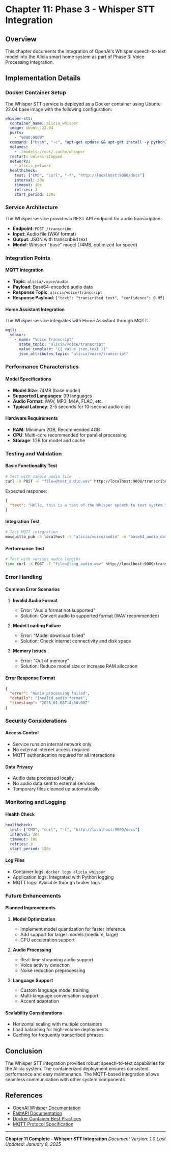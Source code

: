 # Chapter 11: Phase 3 - Whisper STT Integration

## Overview

This chapter documents the integration of OpenAI's Whisper speech-to-text model into the Alicia smart home system as part of Phase 3: Voice Processing Integration.

## Implementation Details

### Docker Container Setup

The Whisper STT service is deployed as a Docker container using Ubuntu 22.04 base image with the following configuration:

```yaml
whisper-stt:
  container_name: alicia_whisper
  image: ubuntu:22.04
  ports:
    - "9000:9000"
  command: ["bash", "-c", "apt-get update && apt-get install -y python3 python3-pip ffmpeg && pip3 install openai-whisper fastapi uvicorn && python3 -c 'from fastapi import FastAPI, UploadFile; import whisper, uvicorn; app = FastAPI(); model = whisper.load_model(\"base\"); @app.post(\"/transcribe\"); async def transcribe_audio(file: UploadFile): audio_data = await file.read(); open(\"/tmp/audio.wav\", \"wb\").write(audio_data); result = model.transcribe(\"/tmp/audio.wav\"); return {\"text\": result[\"text\"]}; uvicorn.run(app, host=\"0.0.0.0\", port=9000)'"]
  volumes:
    - ./models:/root/.cache/whisper
  restart: unless-stopped
  networks:
    - alicia_network
  healthcheck:
    test: ["CMD", "curl", "-f", "http://localhost:9000/docs"]
    interval: 30s
    timeout: 10s
    retries: 3
    start_period: 120s
```

### Service Architecture

The Whisper service provides a REST API endpoint for audio transcription:

- **Endpoint**: `POST /transcribe`
- **Input**: Audio file (WAV format)
- **Output**: JSON with transcribed text
- **Model**: Whisper "base" model (74MB, optimized for speed)

### Integration Points

#### MQTT Integration
- **Topic**: `alicia/voice/audio`
- **Payload**: Base64-encoded audio data
- **Response Topic**: `alicia/voice/transcript`
- **Response Payload**: `{"text": "transcribed text", "confidence": 0.95}`

#### Home Assistant Integration
The Whisper service integrates with Home Assistant through MQTT:

```yaml
mqtt:
  sensor:
    - name: "Voice Transcript"
      state_topic: "alicia/voice/transcript"
      value_template: "{{ value_json.text }}"
      json_attributes_topic: "alicia/voice/transcript"
```

### Performance Characteristics

#### Model Specifications
- **Model Size**: 74MB (base model)
- **Supported Languages**: 99 languages
- **Audio Format**: WAV, MP3, M4A, FLAC, etc.
- **Typical Latency**: 2-5 seconds for 10-second audio clips

#### Hardware Requirements
- **RAM**: Minimum 2GB, Recommended 4GB
- **CPU**: Multi-core recommended for parallel processing
- **Storage**: 1GB for model and cache

### Testing and Validation

#### Basic Functionality Test
```bash
# Test with sample audio file
curl -X POST -F "file=@test_audio.wav" http://localhost:9000/transcribe
```

Expected response:
```json
{
  "text": "Hello, this is a test of the Whisper speech to text system."
}
```

#### Integration Test
```bash
# Test MQTT integration
mosquitto_pub -h localhost -t "alicia/voice/audio" -m "base64_audio_data" -u voice_assistant -P alicia_ha_mqtt_2024
```

#### Performance Test
```bash
# Test with various audio lengths
time curl -X POST -F "file=@long_audio.wav" http://localhost:9000/transcribe
```

### Error Handling

#### Common Error Scenarios
1. **Invalid Audio Format**
   - Error: "Audio format not supported"
   - Solution: Convert audio to supported format (WAV recommended)

2. **Model Loading Failure**
   - Error: "Model download failed"
   - Solution: Check internet connectivity and disk space

3. **Memory Issues**
   - Error: "Out of memory"
   - Solution: Reduce model size or increase RAM allocation

#### Error Response Format
```json
{
  "error": "Audio processing failed",
  "details": "Invalid audio format",
  "timestamp": "2025-01-08T14:30:00Z"
}
```

### Security Considerations

#### Access Control
- Service runs on internal network only
- No external internet access required
- MQTT authentication required for all interactions

#### Data Privacy
- Audio data processed locally
- No audio data sent to external services
- Temporary files cleaned up automatically

### Monitoring and Logging

#### Health Check
```yaml
healthcheck:
  test: ["CMD", "curl", "-f", "http://localhost:9000/docs"]
  interval: 30s
  timeout: 10s
  retries: 3
  start_period: 120s
```

#### Log Files
- Container logs: `docker logs alicia_whisper`
- Application logs: Integrated with Python logging
- MQTT logs: Available through broker logs

### Future Enhancements

#### Planned Improvements
1. **Model Optimization**
   - Implement model quantization for faster inference
   - Add support for larger models (medium, large)
   - GPU acceleration support

2. **Audio Processing**
   - Real-time streaming audio support
   - Voice activity detection
   - Noise reduction preprocessing

3. **Language Support**
   - Custom language model training
   - Multi-language conversation support
   - Accent adaptation

#### Scalability Considerations
- Horizontal scaling with multiple containers
- Load balancing for high-volume deployments
- Caching for frequently transcribed phrases

## Conclusion

The Whisper STT integration provides robust speech-to-text capabilities for the Alicia system. The containerized deployment ensures consistent performance and easy maintenance. The MQTT-based integration allows seamless communication with other system components.

## References

- [OpenAI Whisper Documentation](https://github.com/openai/whisper)
- [FastAPI Documentation](https://fastapi.tiangolo.com/)
- [Docker Container Best Practices](https://docs.docker.com/develop/dev-best-practices/)
- [MQTT Protocol Specification](https://mqtt.org/mqtt-specification/)

---

**Chapter 11 Complete - Whisper STT Integration**
*Document Version: 1.0*
*Last Updated: January 8, 2025*

